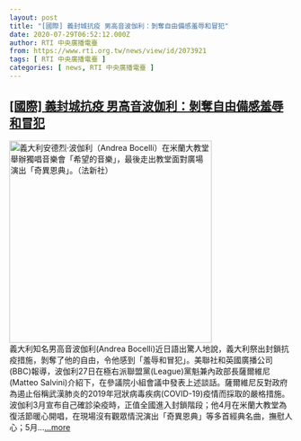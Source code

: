 ```yaml
---
layout: post
title: "[國際] 義封城抗疫 男高音波伽利：剝奪自由備感羞辱和冒犯"
date: 2020-07-29T06:52:12.000Z
author: RTI 中央廣播電臺
from: https://www.rti.org.tw/news/view/id/2073921
tags: [ RTI 中央廣播電臺 ]
categories: [ news, RTI 中央廣播電臺 ]
---
```

<!--1596005532000-->
[[國際] 義封城抗疫 男高音波伽利：剝奪自由備感羞辱和冒犯](https://www.rti.org.tw/news/view/id/2073921)
------

<div>
<img src="https://static.rti.org.tw/assets/thumbnails/2020/04/13/4075891793407aeb81268d97b10fb365.jpg" width="360" alt="義大利安德烈·波伽利（Andrea Bocelli）在米蘭大教堂舉辦獨唱音樂會「希望的音樂」，最後走出教堂面對廣場演出「奇異恩典」。（法新社）" title="義大利安德烈·波伽利（Andrea Bocelli）在米蘭大教堂舉辦獨唱音樂會「希望的音樂」，最後走出教堂面對廣場演出「奇異恩典」。（法新社）"><br>義大利知名男高音波伽利(Andrea Bocelli)近日語出驚人地說，義大利祭出封鎖抗疫措施，剝奪了他的自由，令他感到「羞辱和冒犯」。美聯社和英國廣播公司(BBC)報導，波伽利27日在極右派聯盟黨(League)黨魁兼內政部長薩爾維尼(Matteo Salvini)介紹下，在參議院小組會議中發表上述談話。薩爾維尼反對政府為遏止俗稱武漢肺炎的2019年冠狀病毒疾病(COVID-19)疫情而採取的嚴格措施。波伽利3月宣布自己確診染疫時，正值全國進入封鎖階段；他4月在米蘭大教堂為復活節暖心開唱，在現場沒有觀眾情況演出「奇異恩典」等多首經典名曲，撫慰人心；5月...<a target="_blank" href="https://www.rti.org.tw/news/view/id/2073921">...more</a>
</div>
